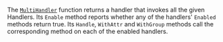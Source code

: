 The [`MultiHandler`](/pkg/log/slog#MultiHandler) function returns a handler that
invokes all the given Handlers.
Its `Enable` method reports whether any of the handlers' `Enabled` methods
return true.
Its `Handle`, `WithAttr` and `WithGroup` methods call the corresponding method
on each of the enabled handlers.
